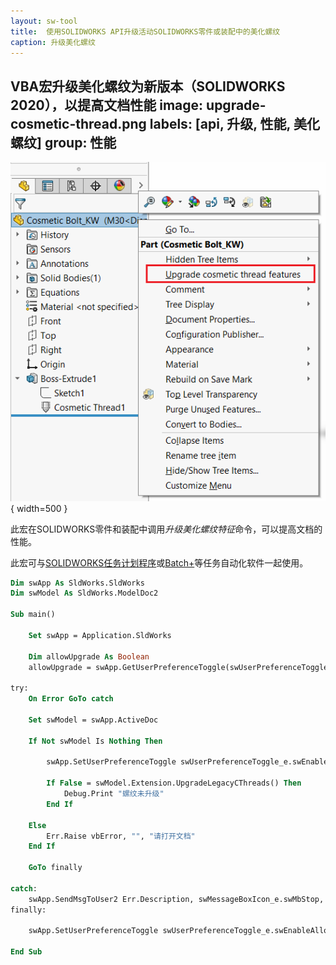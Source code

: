 ```yaml
---
layout: sw-tool
title:  使用SOLIDWORKS API升级活动SOLIDWORKS零件或装配中的美化螺纹
caption: 升级美化螺纹
---
```

 VBA宏升级美化螺纹为新版本（SOLIDWORKS 2020），以提高文档性能
image: upgrade-cosmetic-thread.png
labels: [api, 升级, 性能, 美化螺纹]
group: 性能
---
![升级美化螺纹命令](upgrade-cosmetic-thread.png){ width=500 }

此宏在SOLIDWORKS零件和装配中调用*升级美化螺纹特征*命令，可以提高文档的性能。

此宏可与[SOLIDWORKS任务计划程序](https://help.solidworks.com/2019/English/SolidWorks/sldworks/c_SOLIDWORKS_Task_Scheduler_Overview.htm)或[Batch+](https://cadplus.xarial.com/batch/)等任务自动化软件一起使用。

~~~ vb
Dim swApp As SldWorks.SldWorks
Dim swModel As SldWorks.ModelDoc2

Sub main()

    Set swApp = Application.SldWorks

    Dim allowUpgrade As Boolean
    allowUpgrade = swApp.GetUserPreferenceToggle(swUserPreferenceToggle_e.swEnableAllowCosmeticThreadsUpgrade)

try:
    On Error GoTo catch
    
    Set swModel = swApp.ActiveDoc
        
    If Not swModel Is Nothing Then
                
        swApp.SetUserPreferenceToggle swUserPreferenceToggle_e.swEnableAllowCosmeticThreadsUpgrade, True
        
        If False = swModel.Extension.UpgradeLegacyCThreads() Then
            Debug.Print "螺纹未升级"
        End If
            
    Else
        Err.Raise vbError, "", "请打开文档"
    End If
    
    GoTo finally
    
catch:
    swApp.SendMsgToUser2 Err.Description, swMessageBoxIcon_e.swMbStop, swMessageBoxBtn_e.swMbOk
finally:
    
    swApp.SetUserPreferenceToggle swUserPreferenceToggle_e.swEnableAllowCosmeticThreadsUpgrade, allowUpgrade

End Sub
~~~